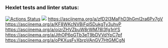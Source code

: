 ### Hexlet tests and linter status:

[![Actions Status](https://github.com/wq4rsz/frontend-project-44/workflows/hexlet-check/badge.svg)](https://github.com/wq4rsz/frontend-project-44/actions)
<a href="https://codeclimate.com/github/wq4rsz/frontend-project-44/maintainability"><img src="https://api.codeclimate.com/v1/badges/19a2299076ce04608a0b/maintainability" /></a>
https://asciinema.org/a/zfD2l3MaFhD3hGml2ra6Pv7gV
https://asciinema.org/a/KF8WKcNVBiFqI5DukgTy3uhvP
https://asciinema.org/a/oizrZHVZbuW8rWM78l3fg1nYS
https://asciinema.org/a/JthOP6pGTb3eT9bDVVdYpC7pf
https://asciinema.org/a/oPKXusFvXbrpVAnGV7HtGMCgN
